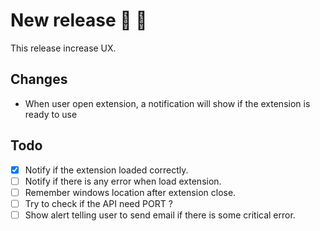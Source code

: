 # New release 🎉 🎉

This release increase UX.

## Changes

- When user open extension, a notification will show if the extension is ready to use

## Todo

- [x] Notify if the extension loaded correctly.
- [ ] Notify if there is any error when load extension.
- [ ] Remember windows location after extension close.
- [ ] Try to check if the API need PORT ?
- [ ] Show alert telling user to send email if there is some critical error.
